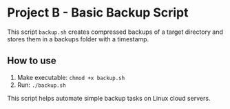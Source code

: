# Project B - Basic Backup Script

This script `backup.sh` creates compressed backups of a target directory and stores them in a backups folder with a timestamp.

## How to use

1. Make executable: `chmod +x backup.sh`  
2. Run: `./backup.sh`

This script helps automate simple backup tasks on Linux cloud servers.

